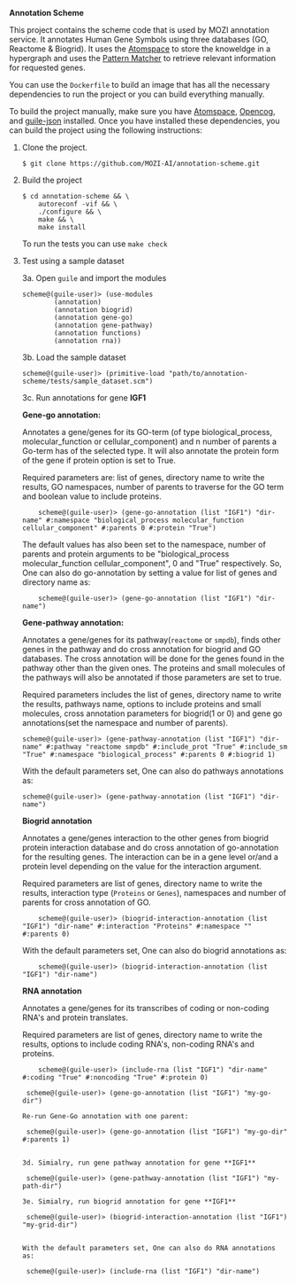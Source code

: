 **Annotation Scheme**

This project contains the scheme code that is used by MOZI annotation service. It annotates Human Gene Symbols using three databases (GO, Reactome & Biogrid). It uses the [Atomspace](https://github.com/opencog/atomspace) to store the knoweldge in a hypergraph and uses the [Pattern Matcher](https://wiki.opencog.org/w/The_Pattern_Matcher) to retrieve relevant information for requested genes.

You can use the `Dockerfile` to build an image that has all the necessary dependencies to run the project or you can build everything manually.

To build the project manually, make sure you have [Atomspace](https://github.com/opencog/atomspace), [Opencog](https://github.com/opencog/opencog), and [guile-json](https://github.com/Habush/annotation-scheme) installed. Once you have installed these dependencies, you can build the project using the following instructions:

1. Clone the project.

    ~~~~
    $ git clone https://github.com/MOZI-AI/annotation-scheme.git
    ~~~~

2. Build the project

    ~~~~
    $ cd annotation-scheme && \
        autoreconf -vif && \
        ./configure && \
        make && \
        make install
    ~~~~

    To run the tests you can use `make check`

3. Test using a sample dataset

    3a. Open `guile` and import the modules

    ```
    scheme@(guile-user)> (use-modules
            (annotation)
            (annotation biogrid)
            (annotation gene-go)
            (annotation gene-pathway)
            (annotation functions) 
            (annotation rna))

    ```
    3b. Load the sample dataset

    ```
    scheme@(guile-user)> (primitive-load "path/to/annotation-scheme/tests/sample_dataset.scm")

    ```

    3c. Run annotations for gene **IGF1**

    **Gene-go annotation:**

    Annotates a gene/genes for its GO-term (of type biological_process, molecular_function or cellular_component) and n number of parents a Go-term has of the selected type. It will also annotate the protein form of the gene if protein option is set to True.   
    
    Required parameters are: list of genes, directory name to write the results, GO namespaces, number of parents to traverse for the GO term and boolean value to include proteins.

    ```
        scheme@(guile-user)> (gene-go-annotation (list "IGF1") "dir-name" #:namespace "biological_process molecular_function cellular_component" #:parents 0 #:protein "True")

    ```
    The default values has also been set to the namespace, number of parents and protein arguments to be "biological_process molecular_function cellular_component", 0 and "True" respectively. So, One can also do go-annotation by setting a value for list of genes and directory name as:

    ```
        scheme@(guile-user)> (gene-go-annotation (list "IGF1") "dir-name")

    ```

    **Gene-pathway annotation:**

    Annotates a gene/genes for its pathway(`reactome` or `smpdb`), finds other genes in the pathway and do cross annotation for biogrid and GO databases. The cross annotation will be done for the genes found in the pathway other than the given ones. The proteins and small molecules of the pathways will also be annotated if those parameters are set to true. 

    Required parameters includes the list of genes, directory name to write the results, pathways name, options to include proteins and small molecules, cross annotation parameters for biogrid(1 or 0) and gene go annotations(set the namespace and number of parents). 

    ```
    scheme@(guile-user)> (gene-pathway-annotation (list "IGF1") "dir-name" #:pathway "reactome smpdb" #:include_prot "True" #:include_sm "True" #:namespace "biological_process" #:parents 0 #:biogrid 1)

    ```
    With the default parameters set, One can also do pathways annotations as:

    ```
    scheme@(guile-user)> (gene-pathway-annotation (list "IGF1") "dir-name")

    ```

    **Biogrid annotation**

    Annotates a gene/genes interaction to the other genes from biogrid protein interaction database and do cross annotation of go-annotation for the resulting genes. The interaction can be in a gene level or/and a protein level depending on the value for the interaction argument. 

    Required parameters are list of genes, directory name to write the results, interaction type (`Proteins` or `Genes`), namespaces and number of parents for cross annotation of GO.

    ```
        scheme@(guile-user)> (biogrid-interaction-annotation (list "IGF1") "dir-name" #:interaction "Proteins" #:namespace "" #:parents 0)

    ```

    With the default parameters set, One can also do biogrid annotations as:

    ```
        scheme@(guile-user)> (biogrid-interaction-annotation (list "IGF1") "dir-name")

    ```

    **RNA annotation**

    Annotates a gene/genes for its transcribes of coding or non-coding RNA's and protein translates. 

    Required parameters are list of genes, directory name to write the results, options to include coding RNA's, non-coding RNA's and proteins.

    ```
        scheme@(guile-user)> (include-rna (list "IGF1") "dir-name" #:coding "True" #:noncoding "True" #:protein 0)

    ```
        scheme@(guile-user)> (gene-go-annotation (list "IGF1") "my-go-dir")
    ```
    Re-run Gene-Go annotation with one parent:
    ```
        scheme@(guile-user)> (gene-go-annotation (list "IGF1") "my-go-dir" #:parents 1)
    ```

    3d. Simialry, run gene pathway annotation for gene **IGF1**

    ```
        scheme@(guile-user)> (gene-pathway-annotation (list "IGF1") "my-path-dir")
    ```
    3e. Simialry, run biogrid annotation for gene **IGF1**

    ```
        scheme@(guile-user)> (biogrid-interaction-annotation (list "IGF1") "my-grid-dir")
    ```

    With the default parameters set, One can also do RNA annotations as:

    ```
        scheme@(guile-user)> (include-rna (list "IGF1") "dir-name")

    ```

